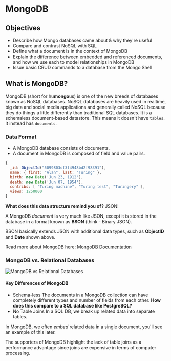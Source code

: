 # MongoDB

## Objectives

* Describe how Mongo databases came about & why they're useful
* Compare and contrast NoSQL with SQL
* Define what a document is in the context of MongoDB
* Explain the difference between embedded and referenced documents, and how we use each to model relationships in MongoDB
* Issue basic CRUD commands to a database from the Mongo Shell

## What is MongoDB?

MongoDB \(short for hu**mongo**us\) is one of the new breeds of databases known as NoSQL databases. NoSQL databases are heavily used in realtime, big data and social media applications and generally called NoSQL because they do things a little differently than traditional SQL databases. It is a schemaless document-based datastore. This means it doesn't have `tables`. It instead has `documents`.

### Data Format

* A MongoDB database consists of documents.
* A document in MongoDB is composed of field and value pairs.

```javascript
{
  _id: ObjectId("5099803df3f4948bd2f98391"),
  name: { first: "Alan", last: "Turing" },
  birth: new Date('Jun 23, 1912'),
  death: new Date('Jun 07, 1954'),
  contribs: [ "Turing machine", "Turing test", "Turingery" ],
  views: 1250000
}
```

**What does this data structure remind you of?** JSON!

A MongoDB _document_ is very much like JSON, except it is stored in the database in a format known as **BSON** \(think - Binary JSON\).

BSON basically extends JSON with additional data types, such as **ObjectID** and **Date** shown above.

Read more about MongoDB here: [MongoDB Documentation](http://docs.mongodb.org/manual/)

### MongoDB vs. Relational Databases

![MongoDB vs Relational Databases](http://4.bp.blogspot.com/-edz2_QrFvCE/UnzBhKZE3FI/AAAAAAAAAEs/bTEsqnZFTXw/s1600/SQL-MongoDB+Correspondence.PNG)

#### Key Differences of MongoDB

* Schema-less The documents in a MongoDB collection can have completely different types and number of fields from each other. **How does this compare to a SQL database like PostgreSQL?**
* No Table Joins In a SQL DB, we break up related data into separate tables.

In MongoDB, we often _embed_ related data in a single document, you'll see an example of this later.

The supporters of MongoDB highlight the lack of table joins as a performance advantage since joins are expensive in terms of computer processing.

